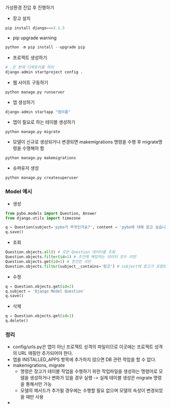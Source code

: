 가상환경 진입 후 진행하기

- 장고 설치

```python
pip install django===3.1.3
```

- pip upgrade warning

```python
python -m pip install --upgrade pip
```

- 프로젝트 생성하기

```python
# .은 현재 디렉토리를 의미
django-admin startproject config . 
```

- 웹 사이트 구동하기

```
python manage.py runserver
```

- 앱 생성하기

```python
django-admin startapp "앱이름"
```

- 앱이 필요로 하는 테이블 생성하기

```
python manage.py migrate
```

- 모델이 신규로 생성되거나 변경되면 makemigrations 명령을 수행 후 migrate명령을 수행해야 함

```
python manage.py makemigrations
```

- 슈퍼유저 생성

```
python manage.py createsuperuser
```



### Model 예시

- 생성

```python
from pybo.models import Question, Answer
from django.utils import timezone

q = Question(subject='pybo가 무엇인가요?', content = 'pybo에 대해 알고 싶습니다', create_date=timezone.now())
q.save()
```

- 조회

```python
Question.objects.all() # 모든 Question 데이터를 조회
Question.objects.filter(id=1) # 조건에 해당하는 데이터 모두 리턴
Question.objects.get(id=1) # 한건만 리턴
Question.objects.filter(subject__contains='장고') # subject에 장고가 포함된 데이터만 조회 
```

- 수정

```python
q = Question.objects.get(id=2)
q.subject = 'Django Model Question'
q.save()
```

- 삭제

```python
q = Question.objects.get(id=1)
q.delete()
```



### 정리

- config/urls.py은 앱이 아닌 프로젝트 성격의 파일이므로 이곳에는 프로젝트 성격의 URL 매핑만 추가되어야 한다.
- 앱을 INSTALLED_APPS 항목에 추가하지 않으면 DB 관련 작업을 할 수 없다.
- makemigrations, migrate
  - 명령은 장고가 테이블 작업을 수행하기 위한 작업파일을 생성하는 명령어로  모델을 생성하거나 변화가 있을 경우 실행 -> 실제 테이블 생성은 migrate 명령을 통해서만 가능
  - 모델의 메서드가 추가될 경우에는 수행할 필요 없으며 모델의 속성이 변경되었을 때만 사용
- 